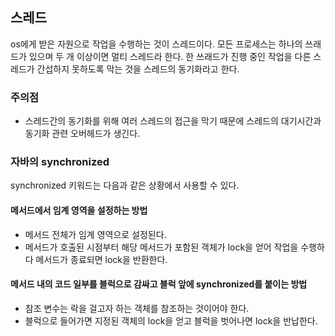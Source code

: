 ## 스레드
os에게 받은 자원으로 작업을 수행하는 것이 스레드이다.
모든 프로세스는 하나의 쓰래드가 있으며 두 개 이상이면 멀티 스레드라 한다.
한 쓰래드가 진행 중인 작업을 다른 스레드가 간섭하지 못하도록 막는 것을 스레드의 동기화라고 한다.

### 주의점
- 스레드간의 동기화를 위해 여러 스레드의 접근을 막기 때문에 스레드의 대기시간과 동기화 관련 오버헤드가 생긴다.

### 자바의 synchronized
synchronized 키워드는 다음과 같은 상황에서 사용할 수 있다.

#### 메서드에서 임계 영역을 설정하는 방법
- 메서드 전체가 임계 영역으로 설정된다.
- 메서드가 호출된 시점부터 해당 메서드가 포함된 객체가 lock을 얻어 작업을 수행하다 메서드가 종료되면 lock을 반환한다.

#### 메서드 내의 코드 일부를 블럭으로 감싸고 블럭 앞에 synchronized를 붙이는 방법
- 참조 변수는 락을 걸고자 하는 객체를 참조하는 것이어야 한다.
- 블럭으로 들어가면 지정된 객체의 lock을 얻고 블럭을 벗어나면 lock을 반납한다.
